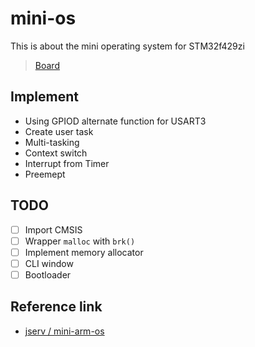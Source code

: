 # mini-os

This is about the mini operating system for STM32f429zi

> [Board](https://www.st.com/en/microcontrollers-microprocessors/stm32f429zi.html)

## Implement

- Using GPIOD alternate function for USART3
- Create user task
- Multi-tasking
- Context switch
- Interrupt from Timer
- Preemept


## TODO

- [ ] Import CMSIS
- [ ] Wrapper `malloc` with `brk()`
- [ ] Implement memory allocator
- [ ] CLI window
- [ ] Bootloader

## Reference link 

- [jserv / mini-arm-os](https://github.com/jserv/mini-arm-os)
